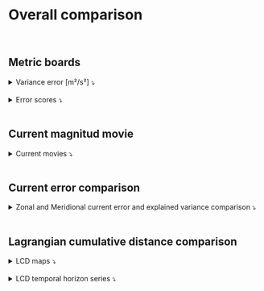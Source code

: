 # Overall comparison

<br>
 
    
## Metric boards

<details>
<summary>Variance error [m²/s²] ⤵️  </summary>
    
<br> 

<table>
  <tr>
    <td>One</td>
    <td>Two</td>
  </tr>
  <tr>
    <td colspan="2">Three</td>
  </tr>
</table>

| Region| Method| Variance error u [m²/s²] | Variance error v [m²/s²]  | 
|---|---|---|---| 
|**coastal**|**DUACS** | 0.051408 |  0.055813 |  
||**MIOST** | <span style="color:blue">0.049734</span> | 0.058365 |  
||**BFN-QG** | 0.051588 | <span style="color:blue">0.051550</span> |  
|||| 
|**offshore_highvar**|**DUACS** | 0.048399 | 0.051483 |  
| |**MIOST**| 0.048318 | 0.052196 | 
|  |**BFN-QG**| <span style="color:blue">0.043017</span> | <span style="color:blue">0.044031</span> |  
|||| 
|**offshore_lowvar** |**DUACS** | 0.023910 | 0.021734 |  
||**MIOST**| <span style="color:blue">0.023864</span> | 0.021658 | 
|  |**BFN-QG**| 0.024237 | <span style="color:blue">0.021606</span> | 

</details>
 

<br>

<details>
<summary>Error scores ⤵️  </summary>
    
<br> 


| Region| Method  | Error score u | Error score v |
|---|---|---|---| 
|**coastal**|**DUACS**  | 72.3 % | 67.1 % | 
||**MIOST** | <span style="color:blue">72.8 %</span> | 64.3 % | 
||**BFN-QG** | 72.0 % | <span style="color:blue">68.5 %</span> | 
|||| 
|**offshore_highvar** |**DUACS** | 73.3 % | 68.4 % |
||**MIOST**|  73.3 % | 68.0 % |
|  |**BFN-QG**| <span style="color:blue">76.3 %</span> | <span style="color:blue">73.0 %</span> |
|||| 
|**offshore_lowvar** |**DUACS** | 54.5 % | 53.7 % |  
||**MIOST**| <span style="color:blue">54.6 %</span> | 53.9 % | 
|  |**BFN-QG**| 53.9 % | <span style="color:blue">54.0 %</span> |

  
</details>
 

<br>
    
## Current magnitud movie 
 

<details>
<summary>Current movies ⤵️  </summary>
    
<br> 

<center>
<video controls width="1000">
  <source src="https://github.com/ocean-data-challenges/2024_DC_WOC-ESA/assets/33433820/fd1da4bc-8b6f-447f-b04d-e9ea523e1162" type="video/mp4" />  
</video>
</center>
   
</details>
 

<br>



## Current error comparison
 
<details>
<summary>Zonal and Meridional current error and explained variance comparison ⤵️  </summary>

<br> 

<center>
    <div id="Maps_DUACSvsBFNQG_errexplvarcomp_Agulhas_uv">
        <img src="../_static/Maps_DUACSvsBFNQG_errexplvarcomp_Agulhas_uv.png" width="400">
        <img src="../_static/Maps_DUACSvsMIOST_errexplvarcomp_Agulhas_uv.png" width="400">
    </div>
</center>

<center>
    <div id="Maps_DUACSvsBFNQG_errexplvarcomp_Agulhas_uv">
        <img src="../_static/Maps_MIOSTvsBFNQG_errexplvarcomp_Agulhas_uv.png" width="400"> 
    </div>
</center>

</details>
 


<br>

## Lagrangian cumulative distance comparison

<details>
<summary>LCD maps ⤵️  </summary>

<br> 

| ![DUACS LDC h1](../figures/deviation_maps_DUACS_h1.png) | ![DUACS LDC h2](../figures/deviation_maps_DUACS_h2.png) | ![DUACS LDC h3](../figures/deviation_maps_DUACS_h3.png) | ![DUACS LDC h4](../figures/deviation_maps_DUACS_h4.png) | ![DUACS LDC h5](../figures/deviation_maps_DUACS_h5.png) |
|--|--|--|--|--|
| ![MIOST LDC h1](../figures/deviation_maps_MIOST_Agulhas_h1.png) | ![MIOST LDC h2](../figures/deviation_maps_MIOST_Agulhas_h2.png) | ![MIOST LDC h3](../figures/deviation_maps_MIOST_Agulhas_h3.png) | ![MIOST LDC h4](../figures/deviation_maps_MIOST_Agulhas_h4.png) | ![MIOST LDC h5](../figures/deviation_maps_MIOST_Agulhas_h5.png) |
| ![BFN-QG LDC h1](../figures/deviation_maps_BFN-QG_h1.png) | ![BFN-QG LDC h2](../figures/deviation_maps_BFN-QG_h2.png) | ![BFN-QG LDC h3](../figures/deviation_maps_BFN-QG_h3.png) | ![BFN-QG LDC h4](../figures/deviation_maps_BFN-QG_h4.png) | ![BFN-QG LDC h5](../figures/deviation_maps_BFN-QG_h5.png) |

 
</details>
 
<br> 

<details>
<summary>LCD temporal horizon series ⤵️  </summary>

<br> 

![deviation_horizon_Agulhas](../figures/deviation_horizon_Agulhas.png)  
 
</details>

<br>  
  